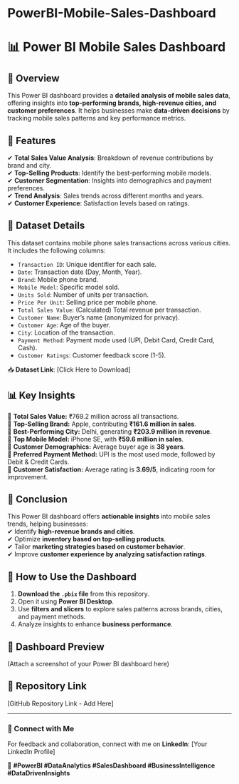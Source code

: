 # PowerBI-Mobile-Sales-Dashboard
# 📊 Power BI Mobile Sales Dashboard  

## 📌 Overview  
This Power BI dashboard provides a **detailed analysis of mobile sales data**, offering insights into **top-performing brands, high-revenue cities, and customer preferences**. It helps businesses make **data-driven decisions** by tracking mobile sales patterns and key performance metrics.

## 🎯 Features  
✔ **Total Sales Value Analysis**: Breakdown of revenue contributions by brand and city.  
✔ **Top-Selling Products**: Identify the best-performing mobile models.  
✔ **Customer Segmentation**: Insights into demographics and payment preferences.  
✔ **Trend Analysis**: Sales trends across different months and years.  
✔ **Customer Experience**: Satisfaction levels based on ratings.  

## 📂 Dataset Details  
This dataset contains mobile phone sales transactions across various cities. It includes the following columns:  

- `Transaction ID`: Unique identifier for each sale.  
- `Date`: Transaction date (Day, Month, Year).  
- `Brand`: Mobile phone brand.  
- `Mobile Model`: Specific model sold.  
- `Units Sold`: Number of units per transaction.  
- `Price Per Unit`: Selling price per mobile phone.  
- `Total Sales Value`: (Calculated) Total revenue per transaction.  
- `Customer Name`: Buyer’s name (anonymized for privacy).  
- `Customer Age`: Age of the buyer.  
- `City`: Location of the transaction.  
- `Payment Method`: Payment mode used (UPI, Debit Card, Credit Card, Cash).  
- `Customer Ratings`: Customer feedback score (1-5).  

📥 **Dataset Link**: [Click Here to Download]  

## 📊 Key Insights  
🔹 **Total Sales Value:** ₹769.2 million across all transactions.  
🔹 **Top-Selling Brand:** Apple, contributing **₹161.6 million in sales**.  
🔹 **Best-Performing City:** Delhi, generating **₹203.9 million in revenue**.  
🔹 **Top Mobile Model:** iPhone SE, with **₹59.6 million in sales**.  
🔹 **Customer Demographics:** Average buyer age is **38 years**.  
🔹 **Preferred Payment Method:** UPI is the most used mode, followed by Debit & Credit Cards.  
🔹 **Customer Satisfaction:** Average rating is **3.69/5**, indicating room for improvement.  

## 📌 Conclusion  
This Power BI dashboard offers **actionable insights** into mobile sales trends, helping businesses:  
✔ Identify **high-revenue brands and cities**.  
✔ Optimize **inventory based on top-selling products**.  
✔ Tailor **marketing strategies based on customer behavior**.  
✔ Improve **customer experience by analyzing satisfaction ratings**.  

## 🚀 How to Use the Dashboard  
1. **Download the `.pbix` file** from this repository.  
2. Open it using **Power BI Desktop**.  
3. Use **filters and slicers** to explore sales patterns across brands, cities, and payment methods.  
4. Analyze insights to enhance **business performance**.  

## 📸 Dashboard Preview  
(Attach a screenshot of your Power BI dashboard here)  

## 🔗 Repository Link  
[GitHub Repository Link - Add Here]  

---

### 👥 Connect with Me  
For feedback and collaboration, connect with me on **LinkedIn**: [Your LinkedIn Profile]  

📢 **#PowerBI #DataAnalytics #SalesDashboard #BusinessIntelligence #DataDrivenInsights**  

